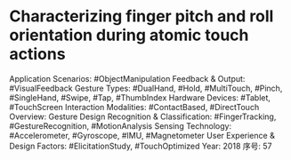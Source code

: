 # Characterizing finger pitch and roll orientation during atomic touch actions

Application Scenarios: #ObjectManipulation
Feedback & Output: #VisualFeedback
Gesture Types: #DualHand, #Hold, #MultiTouch, #Pinch, #SingleHand, #Swipe, #Tap, #ThumbIndex
Hardware Devices: #Tablet, #TouchScreen
Interaction Modalities: #ContactBased, #DirectTouch
Overview: Gesture Design
Recognition & Classification: #FingerTracking, #GestureRecognition, #MotionAnalysis
Sensing Technology: #Accelerometer, #Gyroscope, #IMU, #Magnetometer
User Experience & Design Factors: #ElicitationStudy, #TouchOptimized
Year: 2018
序号: 57